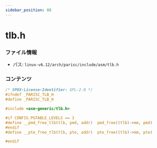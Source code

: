 ```yaml
---
sidebar_position: 88
---
```

# tlb.h

### ファイル情報

- パス: `linux-v6.12/arch/parisc/include/asm/tlb.h`

### コンテンツ

```h
/* SPDX-License-Identifier: GPL-2.0 */
#ifndef _PARISC_TLB_H
#define _PARISC_TLB_H

#include <asm-generic/tlb.h>

#if CONFIG_PGTABLE_LEVELS == 3
#define __pmd_free_tlb(tlb, pmd, addr)	pmd_free((tlb)->mm, pmd)
#endif
#define __pte_free_tlb(tlb, pte, addr)	pte_free((tlb)->mm, pte)

#endif

```
